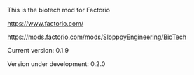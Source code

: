 This is the biotech mod for Factorio

https://www.factorio.com/

https://mods.factorio.com/mods/SlopppyEngineering/BioTech

Current version: 0.1.9

Version under development: 0.2.0
